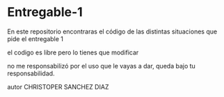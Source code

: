 # Entregable-1
En este repositorio encontraras el código de las distintas situaciones que pide el entregable 1

el codigo es libre pero lo tienes que modificar


no me responsabilizó por el uso que le vayas a dar, queda bajo tu responsabilidad.


autor CHRISTOPER SANCHEZ DIAZ
